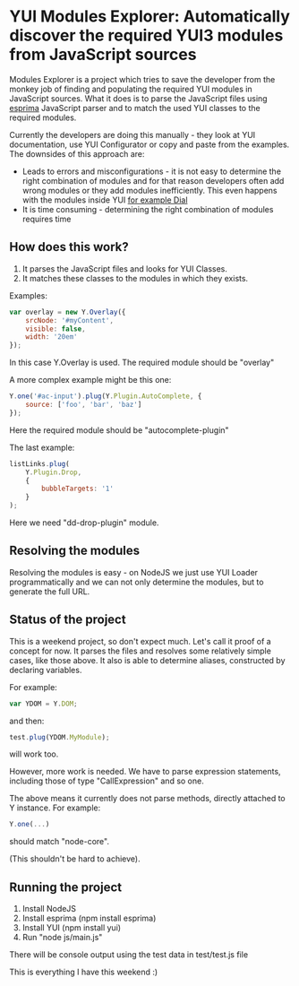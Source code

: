 YUI Modules Explorer: Automatically discover the required YUI3 modules from JavaScript sources
========================================

Modules Explorer is a project which tries to save the developer from the monkey job of finding and populating the required YUI modules in JavaScript sources. What it does is to parse the JavaScript files using [esprima](http://esprima.org/) JavaScript parser and to match the used YUI classes to the required modules.

Currently the developers are doing this manually - they look at YUI documentation, use YUI Configurator or copy and paste from the examples. The downsides of this approach are:
* Leads to errors and misconfigurations - it is not easy to determine the right combination of modules and for that reason developers often add wrong modules or they add modules inefficiently. This even happens with the modules inside YUI [for example Dial](http://www.yuiblog.com/blog/2011/07/01/yui-and-loader-changes-for-3-4-0/)
* It is time consuming - determining the right combination of modules requires time

How does this work?
-----------

1. It parses the JavaScript files and looks for YUI Classes.
2. It matches these classes to the modules in which they exists.

Examples:

```javascript
var overlay = new Y.Overlay({
	srcNode: '#myContent',
	visible: false,
	width: '20em'
});
```

In this case Y.Overlay is used. The required module should be "overlay"

A more complex example might be this one:

```javascript
Y.one('#ac-input').plug(Y.Plugin.AutoComplete, {
	source: ['foo', 'bar', 'baz']
});
```

Here the required module should be "autocomplete-plugin"


The last example:

```javascript
listLinks.plug(
	Y.Plugin.Drop,
	{
		bubbleTargets: '1'
	}
);
```

Here we need "dd-drop-plugin" module.

Resolving the modules
-----------

Resolving the modules is easy - on NodeJS we just use YUI Loader programmatically and we can not only determine the modules, but to generate the full URL.


Status of the project
-----------

This is a weekend project, so don't expect much. Let's call it proof of a concept for now. It parses the files and resolves some relatively simple cases, like those above. It also is able to determine aliases, constructed by declaring variables.

For example:

```javascript
var YDOM = Y.DOM;
```

and then:

```javascript
test.plug(YDOM.MyModule);
```

will work too.

However, more work is needed. We have to parse expression statements, including those of type "CallExpression" and so one.

The above means it currently does not parse methods, directly attached to Y instance. For example:

```javascript
Y.one(...)
```

should match "node-core".

(This shouldn't be hard to achieve).

Running the project
-----------

1. Install NodeJS
2. Install esprima (npm install esprima)
3. Install YUI (npm install yui)
4. Run "node js/main.js"

There will be console output using the test data in test/test.js file

This is everything I have this weekend :)
